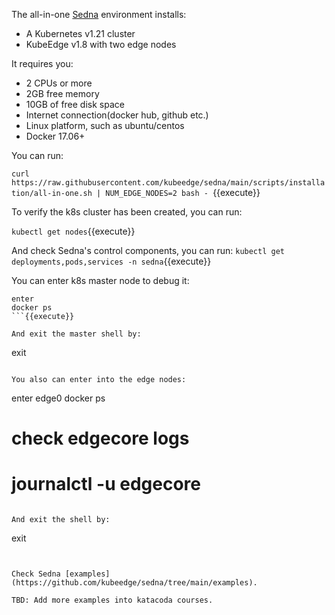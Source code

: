 The all-in-one [Sedna](https://github.com/kubeedge/sedna) environment installs:
- A Kubernetes v1.21 cluster
- KubeEdge v1.8 with two edge nodes

It requires you:
- 2 CPUs or more
- 2GB free memory
- 10GB of free disk space
- Internet connection(docker hub, github etc.)
- Linux platform, such as ubuntu/centos
- Docker 17.06+

You can run:
  
`curl https://raw.githubusercontent.com/kubeedge/sedna/main/scripts/installation/all-in-one.sh | NUM_EDGE_NODES=2 bash -
`{{execute}}

To verify the k8s cluster has been created, you can run:

`kubectl get nodes`{{execute}}
  
And check Sedna's control components, you can run:
`kubectl get deployments,pods,services -n sedna`{{execute}}

You can enter k8s master node to debug it:
```
enter
docker ps
```{{execute}}

And exit the master shell by:
```
exit
```{{execute}}

You also can enter into the edge nodes:
```
enter edge0
docker ps

# check edgecore logs
# journalctl -u edgecore
```{{execute}}

And exit the shell by:
```
exit
```{{execute}}


Check Sedna [examples](https://github.com/kubeedge/sedna/tree/main/examples).

TBD: Add more examples into katacoda courses.


